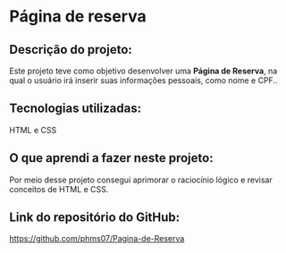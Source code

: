 # Página de reserva

## Descrição do projeto:
Este projeto teve como objetivo desenvolver uma <b>Página de Reserva</b>, na qual o usuário irá inserir suas informações pessoais, como nome e CPF..

## Tecnologias utilizadas:
HTML e CSS

## O que aprendi a fazer neste projeto:
Por meio desse projeto consegui aprimorar o raciocínio lógico e revisar conceitos de HTML e CSS.

## Link do repositório do GitHub:
https://github.com/phms07/Pagina-de-Reserva
